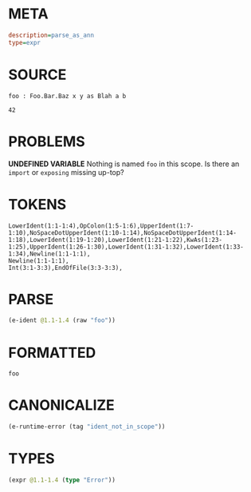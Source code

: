 # META
~~~ini
description=parse_as_ann
type=expr
~~~
# SOURCE
~~~roc
foo : Foo.Bar.Baz x y as Blah a b

42
~~~
# PROBLEMS
**UNDEFINED VARIABLE**
Nothing is named `foo` in this scope.
Is there an `import` or `exposing` missing up-top?

# TOKENS
~~~zig
LowerIdent(1:1-1:4),OpColon(1:5-1:6),UpperIdent(1:7-1:10),NoSpaceDotUpperIdent(1:10-1:14),NoSpaceDotUpperIdent(1:14-1:18),LowerIdent(1:19-1:20),LowerIdent(1:21-1:22),KwAs(1:23-1:25),UpperIdent(1:26-1:30),LowerIdent(1:31-1:32),LowerIdent(1:33-1:34),Newline(1:1-1:1),
Newline(1:1-1:1),
Int(3:1-3:3),EndOfFile(3:3-3:3),
~~~
# PARSE
~~~clojure
(e-ident @1.1-1.4 (raw "foo"))
~~~
# FORMATTED
~~~roc
foo
~~~
# CANONICALIZE
~~~clojure
(e-runtime-error (tag "ident_not_in_scope"))
~~~
# TYPES
~~~clojure
(expr @1.1-1.4 (type "Error"))
~~~
